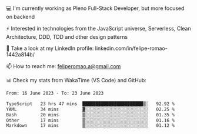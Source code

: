 💻 I'm currently working as Pleno Full-Stack Developer, but more focused on backend

⚡ Interested in technologies from the JavaScript universe, Serverless, Clean Architecture, DDD, TDD and other design patterns

👥 Take a look at my LinkedIn profile: linkedin.com/in/felipe-romao-1442a814b/

📫 How to reach me: feliperomao.a@gmail.com

📊 Check my stats from WakaTime (VS Code) and GitHub:

<!--START_SECTION:waka-->

```txt
From: 16 June 2023 - To: 23 June 2023

TypeScript   23 hrs 47 mins  ███████████████████████▒░   92.92 %
YAML         34 mins         ▓░░░░░░░░░░░░░░░░░░░░░░░░   02.25 %
Bash         20 mins         ▒░░░░░░░░░░░░░░░░░░░░░░░░   01.35 %
Other        17 mins         ▒░░░░░░░░░░░░░░░░░░░░░░░░   01.16 %
Markdown     17 mins         ▒░░░░░░░░░░░░░░░░░░░░░░░░   01.12 %
```

<!--END_SECTION:waka-->
